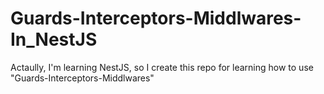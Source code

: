 # Guards-Interceptors-Middlwares-In_NestJS
Actaully, I'm learning NestJS, so I create this repo for learning how to use "Guards-Interceptors-Middlwares"
